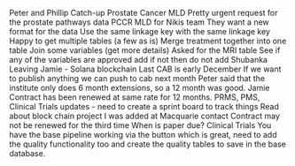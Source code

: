 Peter and Phillip Catch-up
Prostate Cancer MLD
Pretty urgent request for the prostate pathways data
PCCR MLD for Nikis team
They want a new format for the data
Use the same linkage key with the same linkage key
Happy to get multiple tables (a few as is)
Merge treatment together into one table
Join some variables (get more details)
Asked for the MRI table
See if any of the variables are approved add if not then do not add
Shubanka Leaving
Jamie - Solana blockchain
Last CAB is early December
If we want to publish anything we can push to cab next month
Peter said that the institute only does 6 month extensions, so a 12 month was good.
Jamie
Contract has been renewed at same rate for 12 months.
PRMS, PMS, Clinical Trials updates - need to create a sprint board to track things
Read about block chain project
I was added at Macquarie contact
Contract may not be renewed for the third time
When is paper due?
Clinical Trials
You have the base pipeline working via the button which is great, need to add the quality functionality too and create the quality tables to save in the base database.
